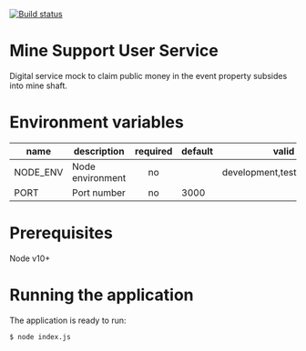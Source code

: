 [![Build status](https://defradev.visualstudio.com/DEFRA_FutureFarming/_apis/build/status/defra-ff-mine-support-user-service-spike)](https://defradev.visualstudio.com/DEFRA_FutureFarming/_build/latest?definitionId=0)

# Mine Support User Service
Digital service mock to claim public money in the event property subsides into mine shaft.

# Environment variables

| name     | description      | required | default |            valid            | notes |
|----------|------------------|:--------:|---------|:---------------------------:|-------|
| NODE_ENV | Node environment |    no    |         | development,test,production |       |
| PORT     | Port number      |    no    | 3000    |                             |       |

# Prerequisites

Node v10+

# Running the application

The application is ready to run:

`$ node index.js`
